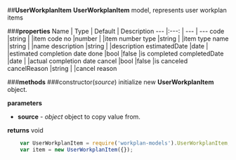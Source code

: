 ##**UserWorkplanItem**
**UserWorkplanItem** model, represents user workplan items

###**properties**
Name 						| Type 			| Default 	    | Description
--- 						|:---:			| --- 			| ---
code						|string			|				|item code
no							|number			|				|item number
type		 				|string			|				|item type
name	 					|string			|				|name
description					|string			|				|description
estimatedDate	 			|date			|				|estimated completion date
done	 					|bool			|false			|is completed
completedDate				|date			|				|actual completion date
cancel	 					|bool			|false			|is canceled
cancelReason	 			|string			|				|cancel reason 


###**methods**
###constructor(*source*)
initialize new **UserWorkplanItem** object.

**parameters**
 
 - **source** - *object*
	object to copy value from.

		
**returns**
void
	
```javascript
	var UserWorkplanItem = require('workplan-models').UserWorkplanItem;
	var item = new UserWorkplanItem({}); 
```	